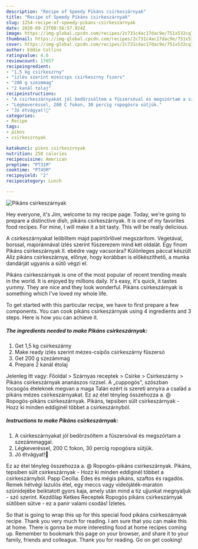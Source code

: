 ```yaml
---
description: "Recipe of Speedy Pikáns csirkeszárnyak"
title: "Recipe of Speedy Pikáns csirkeszárnyak"
slug: 1254-recipe-of-speedy-pikans-csirkeszarnyak
date: 2020-09-23T08:56:57.924Z
image: https://img-global.cpcdn.com/recipes/2c731c4ac17dac9e/751x532cq70/pikans-csirkeszarnyak-recept-foto.jpg
thumbnail: https://img-global.cpcdn.com/recipes/2c731c4ac17dac9e/751x532cq70/pikans-csirkeszarnyak-recept-foto.jpg
cover: https://img-global.cpcdn.com/recipes/2c731c4ac17dac9e/751x532cq70/pikans-csirkeszarnyak-recept-foto.jpg
author: Eddie Collins
ratingvalue: 4.6
reviewcount: 17657
recipeingredient:
- "1,5 kg csirkeszrny"
- "ízlés szerint mzescsps csirkeszrny fszers"
- "200 g szezmmag"
- "2 kanál tolaj"
recipeinstructions:
- "A csirkeszárnyakat jól bedörzsöltem a fűszersóval és megszórtam a szezámmaggal."
- "Légkeveréssel, 200 C fokon, 30 percig ropogósra sütjük."
- "Jó étvágyat!🐥"
categories:
- Recipe
tags:
- pikns
- csirkeszrnyak

katakunci: pikns csirkeszrnyak 
nutrition: 258 calories
recipecuisine: American
preptime: "PT31M"
cooktime: "PT45M"
recipeyield: "2"
recipecategory: Lunch

---
```



![Pikáns csirkeszárnyak](https://img-global.cpcdn.com/recipes/2c731c4ac17dac9e/751x532cq70/pikans-csirkeszarnyak-recept-foto.jpg)

Hey everyone, it's Jim, welcome to my recipe page. Today, we're going to prepare a distinctive dish, pikáns csirkeszárnyak. It is one of my favorites food recipes. For mine, I will make it a bit tasty. This will be really delicious.

A csirkeszárnyakat leöblítem majd papírtörlővel megszárítom. Vegetával, borssal, majoránnával ízlés szerint fűszerezem mind két oldalát. Egy finom Pikáns csirkeszárnyak II. ebédre vagy vacsorára? Különleges páccal készült Alíz pikáns csirkeszárnya, előnye, hogy korábban is előkészíthető, a munka dandárját ugyanis a sütő végzi el.

Pikáns csirkeszárnyak is one of the most popular of recent trending meals in the world. It is enjoyed by millions daily. It's easy, it's quick, it tastes yummy. They are nice and they look wonderful. Pikáns csirkeszárnyak is something which I've loved my whole life.


To get started with this particular recipe, we have to first prepare a few components. You can cook pikáns csirkeszárnyak using 4 ingredients and 3 steps. Here is how you can achieve it.

<!--inarticleads1-->

##### The ingredients needed to make Pikáns csirkeszárnyak:

1. Get 1,5 kg csirkeszárny
1. Make ready ízlés szerint mézes-csípős csirkeszárny fűszersó
1. Get 200 g szezámmag
1. Prepare 2 kanál étolaj


Jelenleg itt vagy: Főoldal &gt; Szárnyas receptek &gt; Csirke &gt; Csirkeszárny &gt; Pikáns csirkeszárnyak ananászos rizzsel. A „cuppogós&#34;, szószban tocsogós ételeknek megvan a maga Talán ezért is szereti annyira a család a pikáns mézes csirkeszárnyakat. Ez az étel tényleg összehozza a. @ Ropogós-pikáns csirkeszárnyak. Pikáns, tepsiben sült csirkeszárnyak - Hozz ki minden eddiginél többet a csirkeszárnyból. 

<!--inarticleads2-->

##### Instructions to make Pikáns csirkeszárnyak:

1. A csirkeszárnyakat jól bedörzsöltem a fűszersóval és megszórtam a szezámmaggal.
1. Légkeveréssel, 200 C fokon, 30 percig ropogósra sütjük.
1. Jó étvágyat!🐥


Ez az étel tényleg összehozza a. @ Ropogós-pikáns csirkeszárnyak. Pikáns, tepsiben sült csirkeszárnyak - Hozz ki minden eddiginél többet a csirkeszárnyból. Papp Cecília. Édes és mégis pikáns, szaftos és ragadós. Remek hétvégi lazulós étel, egy meccs vagy videójáték-maraton szünidejébe beiktatott gyors kaja, amely után mind a tíz ujjunkat megnyaljuk - szó szerint. Kezdőlap Ketkes Receptek Ropogós pikáns csirkeszárnyak sütőben sütve - ez a panír valami csodás! Ízletes. 

So that is going to wrap this up for this special food pikáns csirkeszárnyak recipe. Thank you very much for reading. I am sure that you can make this at home. There is gonna be more interesting food at home recipes coming up. Remember to bookmark this page on your browser, and share it to your family, friends and colleague. Thank you for reading. Go on get cooking!
